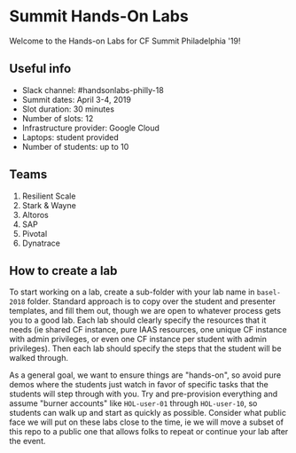 Summit Hands-On Labs
====================

Welcome to the Hands-on Labs for CF Summit Philadelphia '19!

Useful info
-----------

- Slack channel: #handsonlabs-philly-18
- Summit dates: April 3-4, 2019
- Slot duration: 30 minutes
- Number of slots: 12
- Infrastructure provider: Google Cloud
- Laptops: student provided
- Number of students: up to 10

Teams
-----

1. Resilient Scale
2. Stark & Wayne
3. Altoros
4. SAP
5. Pivotal
6. Dynatrace

How to create a lab
-------------------

To start working on a lab, create a sub-folder with your lab name in `basel-2018` folder.  Standard approach is to copy over the student and presenter templates, and fill them out, though we are open to whatever process gets you to a good lab.  Each lab should clearly specify the resources that it needs (ie shared CF instance, pure IAAS resources, one unique CF instance with admin privileges, or even one CF instance per student with admin privileges).  Then each lab should specify the steps that the student will be walked through.

As a general goal, we want to ensure things are "hands-on", so avoid pure demos where the students just watch in favor of specific tasks that the students will step through with you.  Try and pre-provision everything and assume "burner accounts" like `HOL-user-01` through `HOL-user-10`, so students can walk up and start as quickly as possible.  Consider what public face we will put on these labs close to the time, ie we will move a subset of this repo to a public one that allows folks to repeat or continue your lab after the event.  
